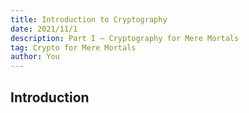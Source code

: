 ```yaml
---
title: Introduction to Cryptography
date: 2021/11/1
description: Part I – Cryptography for Mere Mortals
tag: Crypto for Mere Mortals
author: You
---
```


## Introduction


